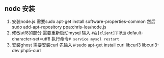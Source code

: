 ##  node 安装
1. 安装node.js 需要sudo apt-get install software-properties-common
然后sudo add-apt-repository ppa:chris-lea/node.js 
2. 修改utf8的部分 需要重新启动mysql 输入
`#在[client]下添加`
default-character-set=utf8
  执行命令`# service mysql restart`
3. 安装ghost 需要安装curl
先输入＃sudo apt-get install curl libcurl3 libcurl3-dev php5-curl
